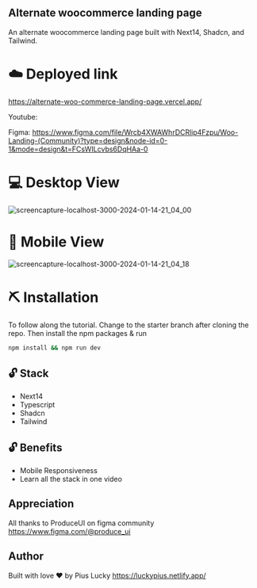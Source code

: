## Alternate woocommerce  landing page

An alternate woocommerce landing page built with Next14, Shadcn, and Tailwind.

# ☁️ Deployed link
https://alternate-woo-commerce-landing-page.vercel.app/


Youtube:  


Figma:  https://www.figma.com/file/Wrcb4XWAWhrDCRlip4Fzpu/Woo-Landing-(Community)?type=design&node-id=0-1&mode=design&t=FCsWILcvbs6DqHAa-0

# 💻 Desktop View
![screencapture-localhost-3000-2024-01-14-21_04_00](https://github.com/PiusLucky/alternate-woo-commerce-landing-page/assets/32282934/a129664e-eafb-43bb-840d-7eb85b8081fe)


# 📱 Mobile View
![screencapture-localhost-3000-2024-01-14-21_04_18](https://github.com/PiusLucky/alternate-woo-commerce-landing-page/assets/32282934/f1d49c33-2f2f-45b6-850b-33ccb41b9fc0)

# ⛏️ Installation
To follow along the tutorial. Change to the starter branch  after cloning the repo.
Then install the npm packages & run
```bash
npm install && npm run dev
```


## 🔓 Stack
- Next14
- Typescript
- Shadcn
- Tailwind

## 🔓 Benefits
- Mobile Responsiveness
- Learn all the stack in one video

## Appreciation
All thanks to ProduceUI on  figma community
https://www.figma.com/@produce_ui

## Author
Built with love ❤️ by Pius Lucky https://luckypius.netlify.app/



